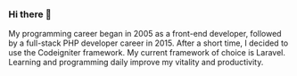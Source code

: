 ### Hi there 👋

My programming career began in 2005 as a front-end developer, followed by a full-stack PHP developer career in 2015. After a short time, I decided to use the Codeigniter framework. My current framework of choice is Laravel.
Learning and programming daily improve my vitality and productivity.

<!--
**SiamakRasouli/SiamakRasouli** is a ✨ _special_ ✨ repository because its `README.md` (this file) appears on your GitHub profile.

Here are some ideas to get you started:

- 🔭 I’m currently working on ...
- 🌱 I’m currently learning ...
- 👯 I’m looking to collaborate on ...
- 🤔 I’m looking for help with ...
- 💬 Ask me about ...
- 📫 How to reach me: ...
- 😄 Pronouns: ...
- ⚡ Fun fact: ...
-->
